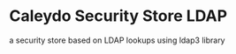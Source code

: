 Caleydo Security Store LDAP
=====================

a security store based on LDAP lookups using ldap3 library

